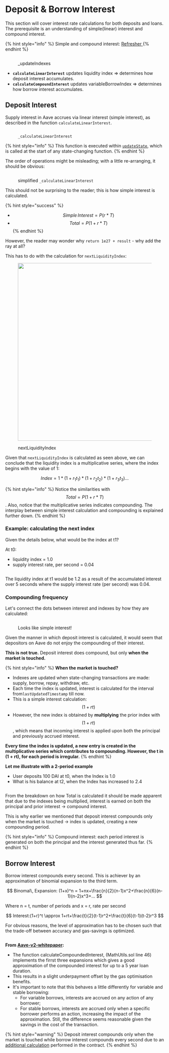 # Deposit & Borrow Interest

This section will cover interest rate calculations for both deposits and loans. The prerequisite is an understanding of simple(linear) interest and compound interest.

{% hint style="info" %}
Simple and compound interest: [Refresher ](appendix/simple-compound-apr-apy.md)
{% endhint %}

<figure><img src=".gitbook/assets/image (209).png" alt=""><figcaption><p>_updateIndexes</p></figcaption></figure>

* **`calculateLinearInterest`** updates liquidity index => determines how deposit interest accumulates.
* **`calculateCompoundInterest`** updates variableBorrowIndex => determines how borrow interest accumulates.

## Deposit Interest

Supply interest in Aave accrues via linear interest (simple interest), as described in the function `calculateLinearInterest`.

<figure><img src=".gitbook/assets/image (64).png" alt=""><figcaption><p><code>_calculateLinearInterest</code></p></figcaption></figure>

{% hint style="info" %}
This function is executed within [`updateState`](functions/common-functions/.updatestate.md), which is called at the start of any state-changing function.&#x20;
{% endhint %}

The order of operations might be misleading; with a little re-arranging, it should be obvious:

<figure><img src=".gitbook/assets/image (217).png" alt=""><figcaption><p>simplified <code>_calculateLinearInterest</code></p></figcaption></figure>

This should not be surprising to the reader; this is how simple interest is calculated.&#x20;

{% hint style="success" %}
* $$Simple\, Interest = P(r * T)$$&#x20;
* $$Total = P(1 + r * T)$$
{% endhint %}

However, the reader may wonder why `return 1e27 + result` - why add the ray at all?

This has to do with the calculation for `nextLiquidityIndex`:

<figure><img src=".gitbook/assets/image (135).png" alt="" width="563"><figcaption><p>nextLiquidityIndex</p></figcaption></figure>

Given that `nextLiquidityIndex` is calculated as seen above, we can conclude that the liquidity index is a multiplicative series, where the index begins with the value of 1:

$$
Index  = 1 * (1 + r_{1}t_{1})* (1+ r_{2}t_{2}) * (1+ r_{3}t_{3})...
$$

{% hint style="info" %}
Notice the similarities with $$Total = P(1 + r * T)$$.  Also, notice that the multiplicative series indicates compounding. The interplay between simple interest calculation and compounding is explained further down.&#x20;
{% endhint %}

### Example: calculating the next index

Given the details below, what would be the index at t1?

At t0:&#x20;

* liquidity index = 1.0
* supply interest rate, per second = 0.04

<figure><img src=".gitbook/assets/image (256).png" alt=""><figcaption></figcaption></figure>

The liquidity index at t1 would be 1.2 as a result of the accumulated interest over 5 seconds where the supply interest rate (per second) was 0.04.

### Compounding frequency

Let's connect the dots between interest and indexes by how they are calculated:

<figure><img src=".gitbook/assets/image (156).png" alt=""><figcaption><p>Looks like simple interest!</p></figcaption></figure>

Given the manner in which deposit interest is calculated, it would seem that depositors on Aave do not enjoy the compounding of their interest.&#x20;

**This is not true.** Deposit interest does compound, but only **when the market is touched.**&#x20;

{% hint style="info" %}
**When the market is touched?**

* Indexes are updated when state-changing transactions are made: supply, borrow, repay, withdraw, etc.
* Each time the index is updated, interest is calculated for the interval from`lastUpdatedTimestamp` till now.&#x20;
* This is a simple interest calculation: $$(1 + rt)$$
* However, the new index is obtained by **multiplying** the prior index with $$(1 + rt)$$, which means that incoming interest is applied upon both the principal and previously accrued interest.

**Every time the index is updated, a new entry is created in the multiplicative series which contributes to compounding. However, the t in (1 + rt), for each period is irregular.**
{% endhint %}

**Let me illustrate with a 2-period example**

* User deposits 100 DAI at t0, when the Index is 1.0
* What is his balance at t2, when the Index has increased to 2.4

<figure><img src=".gitbook/assets/image (255).png" alt=""><figcaption></figcaption></figure>

From the breakdown on how Total is calculated it should be made apparent that due to the indexes being multiplied, interest is earned on both the principal and prior interest -> compound interest.

This is why earlier we mentioned that deposit interest compounds only when the market is touched -> index is updated, creating a new compounding period.&#x20;

{% hint style="info" %}
Compound interest: each period interest is generated on both the principal and the interest generated thus far.
{% endhint %}

## Borrow Interest

Borrow interest compounds every second. This is achiever by an approximation of binomial expansion to the third term.&#x20;

$$
Binomal\, Expansion: (1+x)^n =
 1+nx+\frac{n}{2}(n-1)x^2+\frac{n}{6}(n-1)(n-2)x^3+...
$$

Where n = t, number of periods and x = r, rate per second

$$
Interest:(1+r)^t \approx
 1+rt+\frac{t}{2}(t-1)r^2+\frac{t}{6}(t-1)(t-2)r^3
$$

For obvious reasons, the level of approximation has to be chosen such that the trade-off between accuracy and gas-savings is optimized.&#x20;

<figure><img src=".gitbook/assets/image (129).png" alt=""><figcaption></figcaption></figure>

**From** [**Aave-v2-whitepaper**](https://github.com/aave/protocol-v2/blob/master/aave-v2-whitepaper.pdf)**:**

* The function calculateCompoundedInterest, (MathUtils.sol line 46) implements the firrst three expansions which gives a good approximation of the compounded interest for up to a 5 year loan duration.&#x20;
* This results in a slight underpayment offset by the gas optimisation benefits.&#x20;
* It's important to note that this behaves a little differently for variable and stable borrowing:&#x20;
  * For variable borrows, interests are accrued on any action of any borrower;&#x20;
  * For stable borrows, interests are accrued only when a specific borrower performs an action, increasing the impact of the approximation. Still, the difference seems reasonable given the savings in the cost of the transaction.

{% hint style="warning" %}
Deposit interest compounds only when the market is touched while borrow interest compounds every second due to an [additional calculation](https://github.com/aave/protocol-v2/blob/baeb455fad42d3160d571bd8d3a795948b72dd85/contracts/protocol/libraries/logic/ReserveLogic.sol#L359) performed in the contract.&#x20;
{% endhint %}
